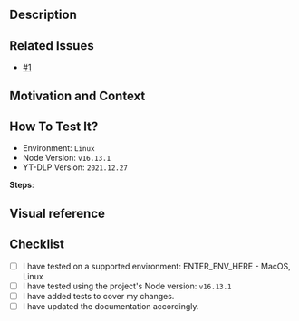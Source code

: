 <!--- Provide a general summary of your changes in the title above -->

## Description

<!--- Describe your changes in detail -->

## Related Issues

<!--- Please list all issues related to this PR: -->

- [#1](#1)

## Motivation and Context
<!--- Why is this change required? What problem does it solve? -->

## How To Test It?
<!--- Please provide context for reviewers about how to test the PR

For example:
 - Environment
 - Node Version (or docker version if applicable)
 - Steps to reach view / reproduce issue
-->

* Environment: `Linux` <!--Linux, MacOS, Windows, Docker-->
* Node Version: `v16.13.1` <!--node version-->
* YT-DLP Version: `2021.12.27` <!--yt-dlp version-->

**Steps**:
<!-- Steps on how to test -->

## Visual reference

<!---
Please include screenshots, gifs or recordings. If your changes are not visual, write "No visual changes made".

For example: if this is a cli UI fix, provide relevant screenshots or recordings
-->

## Checklist

<!---
Go over all the following points and:
- put an `x` in all the boxes that apply. ([x])
- put n/a in all the boxes that do not apply. ([n/a])
Please be sure to add the name of the device you tested and whether it was a simulator or physical device.

For example:
- [x] I have tested on a supported environment: Linux
- [x] I have tested using the project's Node version: `v16.13.1`
- [n/a] I have added tests to cover my changes.
- [n/a] I have updated the documentation accordingly.
-->

- [ ] I have tested on a supported environment: ENTER_ENV_HERE - MacOS, Linux
- [ ] I have tested using the project's Node version: `v16.13.1`
- [ ] I have added tests to cover my changes.
- [ ] I have updated the documentation accordingly.
